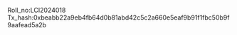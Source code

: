 Roll_no:LCI2024018 <br>
Tx_hash:0xbeabb22a9eb4fb64d0b81abd42c5c2a660e5eaf9b91f1fbc50b9f9aafead5a2b <br>
